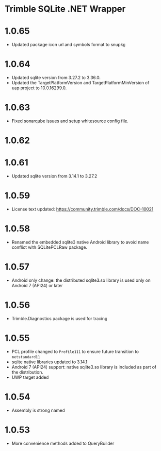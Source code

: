 # Trimble SQLite .NET Wrapper

# 1.0.65
* Updated package icon url and symbols format to snupkg

# 1.0.64
* Updated sqlite version from 3.27.2 to 3.36.0.
* Updated the TargetPlatformVersion and TargetPlatformMinVersion of uap project to 10.0.16299.0.

# 1.0.63
* Fixed sonarqube issues and setup whitesource config file.

# 1.0.62
# 1.0.61
* Updated sqlite version from 3.14.1 to 3.27.2

# 1.0.59
* License text updated: https://community.trimble.com/docs/DOC-10021

# 1.0.58

* Renamed the embedded sqlite3 native Android library to avoid name conflict with SQLitePCLRaw package.

# 1.0.57

* Android only change: the distributed sqlite3.so library is used only on Android 7 (API24) or later

# 1.0.56

* Trimble.Diagnostics package is used for tracing

# 1.0.55

* PCL profile changed to `Profile111` to ensure future transition to `netstandard11`
* sqlite native libraries updated to 3.14.1
* Android 7 (API24) support: native sqlite3.so library is included as part of the distribution.
* UWP target added

# 1.0.54

* Assembly is strong named

# 1.0.53

* More convenience methods added to QueryBuilder
